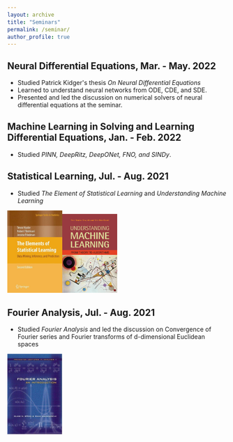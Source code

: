 ```yaml
---
layout: archive
title: "Seminars"
permalink: /seminar/
author_profile: true
---
```

## Neural Differential Equations, Mar. - May. 2022

- Studied Patrick Kidger's thesis *On Neural Differential Equations*
- Learned to understand neural networks from ODE, CDE, and SDE.  
- Presented and led the discussion on numerical solvers of neural differential equations at the seminar.

## Machine Learning in Solving and Learning Differential Equations, Jan. - Feb. 2022
- Studied *PINN, DeepRitz, DeepONet, FNO, and SINDy*.

## Statistical Learning, Jul. - Aug. 2021
- Studied *The Element of Statistical Learning* and *Understanding Machine Learning* 

<img src="/images/the-element-of-statistical-learning.jpg" width=25%/><img src="/images/understanding-machine-learning.jpg" width=25%/>

## Fourier Analysis, Jul. - Aug. 2021
- Studied *Fourier Analysis* and led the discussion on Convergence of Fourier series and Fourier transforms of d-dimensional Euclidean spaces  
<div align="left">
<img src="/images/fourier-analysis.jpg" width=25%/>

